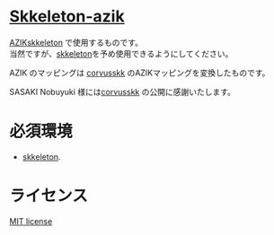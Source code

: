 # [Skkeleton-azik](https://github.com/shg-eo/skkeleton-azik)

[AZIK](http://hp.vector.co.jp/authors/VA002116/azik/azikinfo.htm)[skkeleton](https://github.com/vim-skk/skkeleton) で使用するものです。  
当然ですが、[skkeleton](https://github.com/vim-skk/skkeleton)を予め使用できるようにしてください。

AZIK のマッピングは [corvusskk](https://github.com/nathancorvussolis/corvusskk) のAZIKマッピングを変換したものです。

SASAKI Nobuyuki 様には[corvusskk](https://github.com/nathancorvussolis/corvusskk) の公開に感謝いたします。 

# 必須環境
* [skkeleton](https://github.com/vim-skk/skkeleton).

# ライセンス
[MIT license](LICENSE.md)
